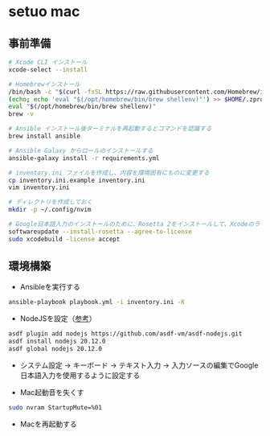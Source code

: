 # setuo mac

## 事前準備

```bash
# Xcode CLI インストール
xcode-select --install

# Homebrewインストール
/bin/bash -c "$(curl -fsSL https://raw.githubusercontent.com/Homebrew/install/HEAD/install.sh)"
(echo; echo 'eval "$(/opt/homebrew/bin/brew shellenv)"') >> $HOME/.zprofile
eval "$(/opt/homebrew/bin/brew shellenv)"
brew -v

# Ansible インストール後ターミナルを再起動するとコマンドを認識する
brew install ansible

# Ansible Galaxy からロールのインストールする
ansible-galaxy install -r requirements.yml

# inventory.ini ファイルを作成し、内容を環境固有にものに変更する
cp inventory.ini.example inventory.ini
vim inventory.ini

# ディレクトリを作成しておく
mkdir -p ~/.config/nvim

# Google日本語入力のインストールのために、Rosetta 2をインストールして、Xcodeのライセンスに同意しておく
softwareupdate --install-rosetta --agree-to-license
sudo xcodebuild -license accept
```

## 環境構築

- Ansibleを実行する
```bash
ansible-playbook playbook.yml -i inventory.ini -K
```

- NodeJSを設定（[参考](https://qiita.com/ucan-lab/items/0b854cfaa9d7c8ede106)）
```bash
asdf plugin add nodejs https://github.com/asdf-vm/asdf-nodejs.git
asdf install nodejs 20.12.0
asdf global nodejs 20.12.0
```

- システム設定 -> キーボード -> テキスト入力 -> 入力ソースの編集でGoogle日本語入力を使用するように設定する

- Mac起動音を失くす
```bash
sudo nvram StartupMute=%01
```

- Macを再起動する
